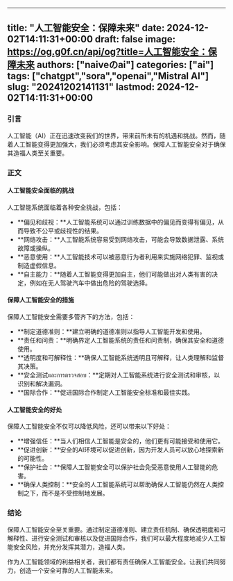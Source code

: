 
---
title: "人工智能安全：保障未来"
date: 2024-12-02T14:11:31+00:00
draft: false
image: https://og.g0f.cn/api/og?title=人工智能安全：保障未来
authors: ["naiveのai"]
categories: ["ai"]
tags: ["chatgpt","sora","openai","Mistral AI"]
slug: "20241202141131"
lastmod: 2024-12-02T14:11:31+00:00
---
### 引言

人工智能（AI）正在迅速改变我们的世界，带来前所未有的机遇和挑战。然而，随着人工智能变得更加强大，我们必须考虑其安全影响。保障人工智能安全对于确保其造福人类至关重要。

### 正文

#### 人工智能安全面临的挑战

人工智能系统面临着各种安全挑战，包括：

- **偏见和歧视：**人工智能系统可以通过训练数据中的偏见而变得有偏见，从而导致不公平或歧视性的结果。
- **网络攻击：**人工智能系统容易受到网络攻击，可能会导致数据泄露、系统故障或操纵。
- **恶意使用：**人工智能技术可以被恶意行为者利用来实施网络犯罪、监视或制造虚假信息。
- **自主能力：**随着人工智能变得更加自主，他们可能做出对人类有害的决定，例如在无人驾驶汽车中做出危险的驾驶选择。

#### 保障人工智能安全的措施

保障人工智能安全需要多管齐下的方法，包括：

- **制定道德准则：**建立明确的道德准则以指导人工智能开发和使用。
- **责任和问责：**明确界定人工智能系统的责任和问责制，确保其安全和道德使用。
- **透明度和可解释性：**确保人工智能系统透明且可解释，让人类理解和监督其决策。
- **安全测试และการตรวจสอบ：**定期对人工智能系统进行安全测试和审核，以识别和解决漏洞。
- **国际合作：**促进国际合作制定人工智能安全标准和最佳实践。

#### 人工智能安全的好处

保障人工智能安全不仅可以降低风险，还可以带来以下好处：

- **增强信任：**当人们相信人工智能是安全的，他们更有可能接受和使用它。
- **促进创新：**安全的AI环境可以促进创新，因为开发人员可以放心地探索新的可能性。
- **保护社会：**保障人工智能安全可以保护社会免受恶意使用人工智能的危害。
- **确保人类控制：**安全的人工智能系统可以帮助确保人工智能仍然在人类控制之下，而不是不受控制地发展。

### 结论

保障人工智能安全至关重要。通过制定道德准则、建立责任机制、确保透明度和可解释性、进行安全测试和审核以及促进国际合作，我们可以最大程度地减少人工智能安全风险，并充分发挥其潜力，造福人类。

作为人工智能领域的利益相关者，我们都有责任确保人工智能安全。让我们共同努力，创造一个安全可靠的人工智能未来。